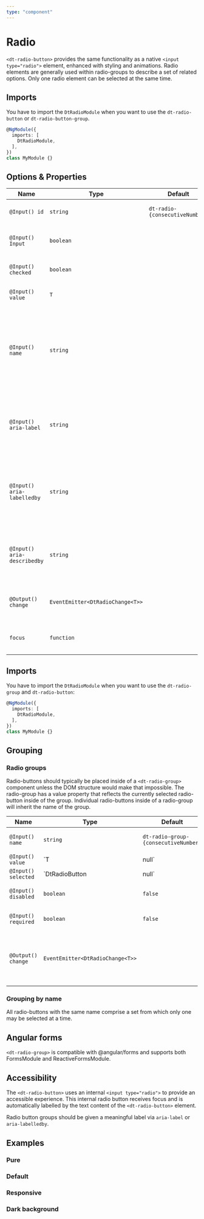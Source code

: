 ```yaml
---
type: "component"
---
```


# Radio

`<dt-radio-button>` provides the same functionality as a native `<input type="radio">` element, enhanced with styling and animations.
Radio elements are generally used within radio-groups to describe a set of related options. Only one radio element can be selected at the same time.

## Imports

You have to import the `DtRadioModule` when you want to use the `dt-radio-button` or `dt-radio-button-group`.

```typescript
@NgModule({  
  imports: [
    DtRadioModule,
  ],
})
class MyModule {}
```

## Options & Properties

| Name | Type | Default | Description |
| --- | --- | --- | --- |
| `@Input() id` | `string` | `dt-radio-{consecutiveNumber}` | The unique ID for the radio button. |
| `@Input() Input` | `boolean` |  | Sets whether the radio button is disabled. |
| `@Input() checked` | `boolean` |  | Whether this radio button is checked. |
| `@Input() value` | `T` |  | The value of this radio button. |
| `@Input() name` | `string` |  | Analog to HTML 'name' attribute used to group radios for unique selection. Will be inherited from the `dt-radio-group` if not set. |
| `@Input() aria-label` | `string` |  | Used to set the 'aria-label' attribute on the underlying input element. |
| `@Input() aria-labelledby` | `string` |  | The 'aria-labelledby' attribute takes precedence as the element's text alternative. |
| `@Input() aria-describedby` | `string` |  | The 'aria-describedby' attribute is read after the element's label and field type. |
| `@Output() change` | `EventEmitter<DtRadioChange<T>>` |  | Emits a `DtRadioChange` event when the selection changes. |
| `focus` | `function` |  | Let's you set the focus on this radio element. |


## Imports

You have to import the `DtRadioModule` when you want to use the `dt-radio-group` and `dt-radio-button`:

```typescript
@NgModule({
  imports: [
    DtRadioModule,
  ],
})
class MyModule {}
```

## Grouping

### Radio groups

Radio-buttons should typically be placed inside of a `<dt-radio-group>` component unless the DOM structure would make that impossible.
The radio-group has a value property that reflects the currently selected radio-button inside of the group.
Individual radio-buttons inside of a radio-group will inherit the name of the group.


| Name | Type | Default | Description |
| --- | --- | --- | --- |
| `@Input() name` | `string` | `dt-radio-group-{consecutiveNumber}` | The unique ID for the radio group button. |
| `@Input() value` | `T | null` |  | Currently selected value of the radio group. |
| `@Input() selected` | `DtRadioButton<T> | null` |  | Currently selected radio button within the group. |
| `@Input() disabled` | `boolean` | `false` | Whether the radio group is disabled. |
| `@Input() required` | `boolean` | `false` | Whether the radio group is required. |
| `@Output() change` | `EventEmitter<DtRadioChange<T>>` |  | Emits a `DtRadioChange` event when the selection on the radio-group changes. |

### Grouping by name

All radio-buttons with the same name comprise a set from which only one may be selected at a time.

<docs-source-example example="NameGroupingRadioExample"></docs-source-example>

## Angular forms

`<dt-radio-group>` is compatible with @angular/forms and supports both FormsModule and ReactiveFormsModule.

## Accessibility

The `<dt-radio-button>` uses an internal `<input type="radio">` to provide an accessible experience.
This internal radio button receives focus and is automatically labelled by the text content of the `<dt-radio-button>` element.

Radio button groups should be given a meaningful label via `aria-label` or `aria-labelledby`.

## Examples

### Pure

<docs-source-example example="PureRadioExample"></docs-source-example>

### Default

<docs-source-example example="DefaultRadioExample"></docs-source-example>

### Responsive

<docs-source-example example="ResponsiveRadioExample"></docs-source-example>

### Dark background

<docs-source-example example="DarkRadioExample" themedark="true"></docs-source-example>
